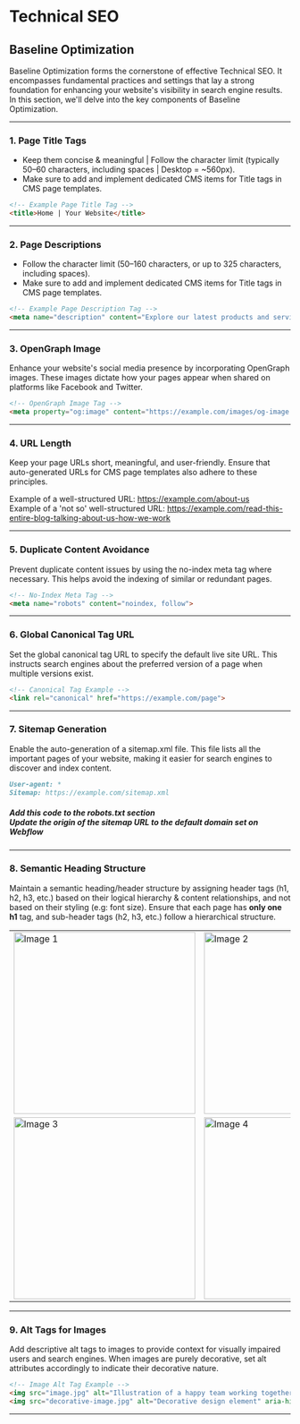 
# Technical SEO



## Baseline Optimization

Baseline Optimization forms the cornerstone of effective Technical SEO. It encompasses fundamental practices and settings that lay a strong foundation for enhancing your website's visibility in search engine results. In this section, we'll delve into the key components of Baseline Optimization.


---

### 1. Page Title Tags

- Keep them concise & meaningful | Follow the character limit (typically 50–60 characters, including spaces | Desktop = ~560px).
- Make sure to add and implement dedicated CMS items for Title tags in CMS page templates.

```markdown
<!-- Example Page Title Tag -->
<title>Home | Your Website</title>
```
---

### 2. Page Descriptions

- Follow the character limit (50–160 characters, or up to 325 characters, including spaces).
- Make sure to add and implement dedicated CMS items for Title tags in CMS page templates.

```markdown
<!-- Example Page Description Tag -->
<meta name="description" content="Explore our latest products and services.">
```
---

### 3. OpenGraph Image

Enhance your website's social media presence by incorporating OpenGraph images. These images dictate how your pages appear when shared on platforms like Facebook and Twitter.

```markdown
<!-- OpenGraph Image Tag -->
<meta property="og:image" content="https://example.com/images/og-image.jpg">
```
---

### 4. URL Length

Keep your page URLs short, meaningful, and user-friendly. Ensure that auto-generated URLs for CMS page templates also adhere to these principles.

Example of a well-structured URL: https://example.com/about-us <br>
Example of a 'not so' well-structured URL: https://example.com/read-this-entire-blog-talking-about-us-how-we-work

---

### 5. Duplicate Content Avoidance

Prevent duplicate content issues by using the no-index meta tag where necessary. This helps avoid the indexing of similar or redundant pages.

```markdown
<!-- No-Index Meta Tag -->
<meta name="robots" content="noindex, follow">
```
---


### 6. Global Canonical Tag URL

Set the global canonical tag URL to specify the default live site URL. This instructs search engines about the preferred version of a page when multiple versions exist.

```markdown
<!-- Canonical Tag Example -->
<link rel="canonical" href="https://example.com/page">
```
---


### 7. Sitemap Generation

Enable the auto-generation of a sitemap.xml file. This file lists all the important pages of your website, making it easier for search engines to discover and index content.

```markdown
User-agent: *
Sitemap: https://example.com/sitemap.xml
```
##### Add this code to the robots.txt section <br>Update the origin of the sitemap URL to the default domain set on Webflow

---


### 8. Semantic Heading Structure

Maintain a semantic heading/header structure by assigning header tags (h1, h2, h3, etc.) based on their logical hierarchy & content relationships, and not based on their styling (e.g: font size). Ensure that each page has **only one h1** tag, and sub-header tags (h2, h3, etc.) follow a hierarchical structure.



<table>
  <tr>
    <td><img src="https://uploads-ssl.webflow.com/65773a7a7404baa4f10c65bf/65773c251fe5289755ff1003_heading%20structure%201.webp" alt="Image 1" width="325" height="325"></td>
    <td><img src="https://uploads-ssl.webflow.com/65773a7a7404baa4f10c65bf/65773c25f4cefa5e6eff4bfe_heading%20structure%202.webp" alt="Image 2" width="325" height="325"></td>
  </tr>
  <tr>
    <td><img src="https://uploads-ssl.webflow.com/65773a7a7404baa4f10c65bf/65773c2530759bf3c9a64b41_heading%20structure%203.webp" alt="Image 3" width="325" height="325"></td>
    <td><img src="https://uploads-ssl.webflow.com/65773a7a7404baa4f10c65bf/65773c255dbe2114c3caa222_heading%20structure%204.webp" alt="Image 4" width="325" height="325"></td>
  </tr>
</table>

---


### 9. Alt Tags for Images

Add descriptive alt tags to images to provide context for visually impaired users and search engines. When images are purely decorative, set alt attributes accordingly to indicate their decorative nature.

```markdown
<!-- Image Alt Tag Example -->
<img src="image.jpg" alt="Illustration of a happy team working together">
<img src="decorative-image.jpg" alt="Decorative design element" aria-hidden="true">
```
---
